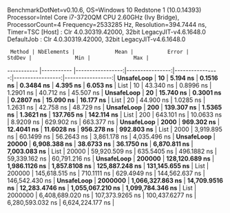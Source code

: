 
BenchmarkDotNet=v0.10.6, OS=Windows 10 Redstone 1 (10.0.14393)
Processor=Intel Core i7-3720QM CPU 2.60GHz (Ivy Bridge), ProcessorCount=4
Frequency=2533285 Hz, Resolution=394.7444 ns, Timer=TSC
  [Host]     : Clr 4.0.30319.42000, 32bit LegacyJIT-v4.6.1648.0
  DefaultJob : Clr 4.0.30319.42000, 32bit LegacyJIT-v4.6.1648.0


     Method | NbElements |             Mean |           Error |          StdDev |              Min |              Max |
----------- |----------- |-----------------:|----------------:|----------------:|-----------------:|-----------------:|
 **UnsafeLoop** |         **10** |         **5.194 ns** |       **0.1516 ns** |       **0.3484 ns** |         **4.395 ns** |         **6.053 ns** |
       List |         10 |        43.340 ns |       0.8996 ns |       1.2901 ns |        40.712 ns |        45.507 ns |
 **UnsafeLoop** |         **20** |        **15.740 ns** |       **0.3001 ns** |       **0.2807 ns** |        **15.090 ns** |        **16.177 ns** |
       List |         20 |        44.900 ns |       1.0285 ns |       1.2631 ns |        42.758 ns |        48.729 ns |
 **UnsafeLoop** |        **200** |       **139.307 ns** |       **1.5365 ns** |       **1.3621 ns** |       **137.765 ns** |       **142.114 ns** |
       List |        200 |       643.101 ns |      10.0633 ns |       8.9209 ns |       629.902 ns |       663.377 ns |
 **UnsafeLoop** |       **2000** |       **969.302 ns** |      **12.4041 ns** |      **11.6028 ns** |       **956.278 ns** |       **992.803 ns** |
       List |       2000 |     3,919.895 ns |      60.1499 ns |      56.2643 ns |     3,861.178 ns |     4,035.496 ns |
 **UnsafeLoop** |      **20000** |     **6,908.388 ns** |      **38.6733 ns** |      **36.1750 ns** |     **6,870.811 ns** |     **7,003.083 ns** |
       List |      20000 |    59,920.509 ns |     635.5405 ns |     496.1882 ns |    59,339.162 ns |    60,791.216 ns |
 **UnsafeLoop** |     **200000** |   **128,120.689 ns** |   **1,986.1126 ns** |   **1,857.8108 ns** |   **125,887.248 ns** |   **131,145.655 ns** |
       List |     200000 |   145,618.515 ns |     710.1111 ns |     629.4949 ns |   144,562.637 ns |   146,542.430 ns |
 **UnsafeLoop** |    **2000000** | **1,066,327.863 ns** |  **14,709.9516 ns** |  **12,283.4746 ns** | **1,055,067.210 ns** | **1,099,784.346 ns** |
       List |    2000000 | 6,408,689.020 ns | 107,373.9265 ns | 100,437.6277 ns | 6,280,593.032 ns | 6,624,224.177 ns |
